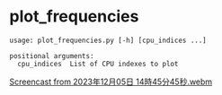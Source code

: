 # plot_frequencies

```
usage: plot_frequencies.py [-h] [cpu_indices ...]

positional arguments:
  cpu_indices  List of CPU indexes to plot
```

[Screencast from 2023年12月05日 14時45分45秒.webm](https://github.com/atsushi421/plot_frequencies/assets/55824710/39c19bd7-a232-4e72-852d-ba52e6aa7f5f)
